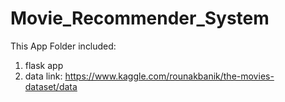 # Movie_Recommender_System
This App Folder included:
1. flask app
2. data link: https://www.kaggle.com/rounakbanik/the-movies-dataset/data
